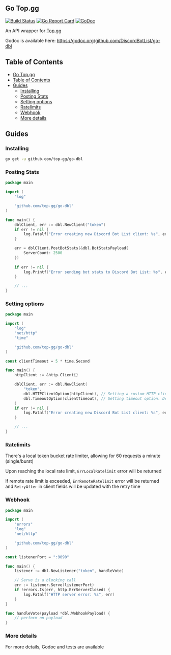 ## Go Top.gg

[![Build Status](https://travis-ci.com/rumblefrog/go-dbl.svg?branch=master)](https://travis-ci.com/rumblefrog/go-dbl)
[![Go Report Card](https://goreportcard.com/badge/github.com/DiscordBotList/go-dbl)](https://goreportcard.com/report/github.com/DiscordBotList/go-dbl)
[![GoDoc](https://godoc.org/github.com/DiscordBotList/go-dbl?status.svg)](https://godoc.org/github.com/DiscordBotList/go-dbl)

An API wrapper for [Top.gg](https://top.gg/)

Godoc is available here: https://godoc.org/github.com/DiscordBotList/go-dbl

<!-- START doctoc generated TOC please keep comment here to allow auto update -->
<!-- DON'T EDIT THIS SECTION, INSTEAD RE-RUN doctoc TO UPDATE -->
## Table of Contents

- [Go Top.gg](#go-topgg)
- [Table of Contents](#table-of-contents)
- [Guides](#guides)
	- [Installing](#installing)
	- [Posting Stats](#posting-stats)
	- [Setting options](#setting-options)
	- [Ratelimits](#ratelimits)
	- [Webhook](#webhook)
	- [More details](#more-details)

<!-- END doctoc generated TOC please keep comment here to allow auto update -->

## Guides

### Installing

```bash
go get -u github.com/top-gg/go-dbl
```

### Posting Stats

```go
package main

import (
	"log"

	"github.com/top-gg/go-dbl"
)

func main() {
	dblClient, err := dbl.NewClient("token")
	if err != nil {
		log.Fatalf("Error creating new Discord Bot List client: %s", err)
	}

	err = dblClient.PostBotStats(&dbl.BotStatsPayload{
		ServerCount: 2500
	})
  
	if err != nil {
		log.Printf("Error sending bot stats to Discord Bot List: %s", err)
	}

	// ...
}
```

### Setting options

```go
package main

import (
	"log"
	"net/http"
	"time"

	"github.com/top-gg/go-dbl"
)

const clientTimeout = 5 * time.Second

func main() {
	httpClient := &http.Client{}

	dblClient, err := dbl.NewClient(
		"token",
		dbl.HTTPClientOption(httpClient), // Setting a custom HTTP client. Default is *http.Client with default timeout.
		dbl.TimeoutOption(clientTimeout), // Setting timeout option. Default is 3 seconds
	)
	if err != nil {
		log.Fatalf("Error creating new Discord Bot List client: %s", err)
	}

	// ...
}
```

### Ratelimits

There's a local token bucket rate limiter, allowing for 60 requests a minute (single/burst)

Upon reaching the local rate limit, `ErrLocalRatelimit` error will be returned

If remote rate limit is exceeded, `ErrRemoteRatelimit` error will be returned and `RetryAfter` in client fields will be updated with the retry time

### Webhook

```go
package main

import (
	"errors"
	"log"
	"net/http"

	"github.com/top-gg/go-dbl"
)

const listenerPort = ":9090"

func main() {
	listener := dbl.NewListener("token", handleVote)

	// Serve is a blocking call
	err := listener.Serve(listenerPort)
	if !errors.Is(err, http.ErrServerClosed) {
		log.Fatalf("HTTP server error: %s", err)
	}
}

func handleVote(payload *dbl.WebhookPayload) {
	// perform on payload
}
```

### More details

For more details, Godoc and tests are available
